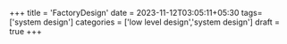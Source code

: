 +++
title = 'FactoryDesign'
date = 2023-11-12T03:05:11+05:30
tags=['system design']
categories = ['low level design','system design']
draft = true
+++
